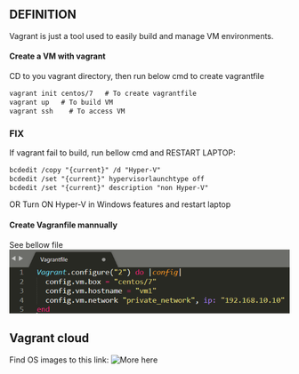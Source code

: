 ## DEFINITION
Vagrant is just a tool used to easily build and manage VM environments.

#### Create a VM with vagrant
CD to you vagrant directory, then run below cmd to create vagrantfile
```
vagrant init centos/7   # To create vagrantfile
vagrant up   # To build VM
vagrant ssh    # To access VM
```
### FIX

If vagrant fail to build, run bellow cmd and RESTART LAPTOP:
```
bcdedit /copy "{current}" /d "Hyper-V" 
bcdedit /set "{current}" hypervisorlaunchtype off
bcdedit /set "{current}" description "non Hyper-V"
```
OR
Turn ON Hyper-V in Windows features and restart laptop

#### Create Vagranfile mannually
See bellow file
![More here](https://github.com/itresolve/pani-devops-project/blob/prereqs/vagrant1.PNG)


## Vagrant cloud 
Find OS images to this link: 
![More here](https://app.vagrantup.com/boxes/search)

